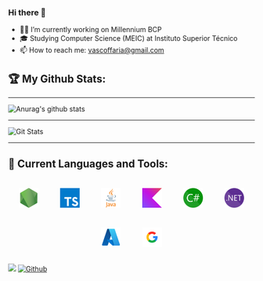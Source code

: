 ### Hi there 👋

- 👨‍💻 I’m currently working on Millennium BCP
- 🎓 Studying Computer Science (MEIC) at Instituto Superior Técnico
- 📫 How to reach me: vascoffaria@gmail.com

## :trophy: My Github Stats:
__________________________________________________

![Anurag's github stats](https://github-readme-stats.vercel.app/api?username=vascofaria&show_icons=true&theme=tokyonight&count_private=true)

___________________________________________________

![Git Stats](https://github-readme-stats.vercel.app/api/top-langs/?username=vascofaria&theme=tokyonight&count_private=true&langs_count=10&layout=compact)

___________________________________________________

## 🧰 Current Languages and Tools:
<p align="center">
  <img src="https://raw.githubusercontent.com/github/explore/80688e429a7d4ef2fca1e82350fe8e3517d3494d/topics/nodejs/nodejs.png" alt="Nodejs" height="40" style="vertical-align:top; margin:20px">
  <img src="https://raw.githubusercontent.com/github/explore/80688e429a7d4ef2fca1e82350fe8e3517d3494d/topics/typescript/typescript.png" alt="Typescript" height="40" style="vertical-align:top; margin:20px">
  <img src="https://raw.githubusercontent.com/github/explore/80688e429a7d4ef2fca1e82350fe8e3517d3494d/topics/java/java.png" alt="Java" height="40" style="vertical-align:top; margin:20px">
  <img src="https://raw.githubusercontent.com/github/explore/80688e429a7d4ef2fca1e82350fe8e3517d3494d/topics/kotlin/kotlin.png" alt="Kotlin" height="40" style="vertical-align:top; margin:20px">
  <img src="https://raw.githubusercontent.com/github/explore/80688e429a7d4ef2fca1e82350fe8e3517d3494d/topics/csharp/csharp.png" alt="C#" height="40" style="vertical-align:top; margin:20px">
  <img src="https://raw.githubusercontent.com/github/explore/80688e429a7d4ef2fca1e82350fe8e3517d3494d/topics/dotnet/dotnet.png" alt=".NET" height="40" style="vertical-align:top; margin:20px">
  <img src="https://raw.githubusercontent.com/github/explore/80688e429a7d4ef2fca1e82350fe8e3517d3494d/topics/azure/azure.png" alt="Azure" height="40" style="vertical-align:top; margin:20px">
  <img src="https://raw.githubusercontent.com/github/explore/80688e429a7d4ef2fca1e82350fe8e3517d3494d/topics/google/google.png" alt="GCP" height="40" style="vertical-align:top; margin:20px">
</p>

![](https://visitor-badge.laobi.icu/badge?page_id=vascofaria.vascofaria)
[![Github](https://img.shields.io/github/followers/vascofaria?label=Follow&style=social)](https://github.com/vascofaria)
